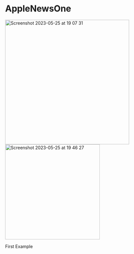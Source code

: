 # AppleNewsOne

<img width="401" alt="Screenshot 2023-05-25 at 19 07 31" src="https://github.com/Power-of-Now/AppleNewsOne/assets/77582341/42c814e9-b983-43f9-bf67-3fc1591db8c9">

<img width="306" alt="Screenshot 2023-05-25 at 19 46 27" src="https://github.com/Power-of-Now/AppleNewsOne/assets/77582341/fd864880-2b3a-4e5a-9416-bfa79504c214">

First Example
